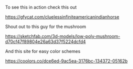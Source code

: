 To see this in action check this out

https://gfycat.com/cluelessinfiniteamericanindianhorse

Shout out to this guy for the mushroom

https://sketchfab.com/3d-models/low-poly-mushroom-d70cf47f89804e26a63d37f5224dcfd4

And this site for easy color schemes

https://coolors.co/dce6ed-9ac5ea-3176bc-134372-05162b
